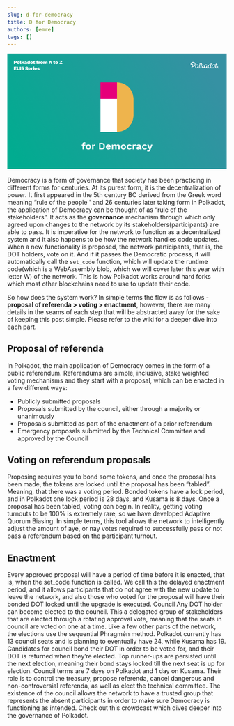 ```yaml
---
slug: d-for-democracy
title: D for Democracy
authors: [emre]
tags: []
---
```


![D for Democracy](./D.png)

Democracy is a form of governance that society has been practicing in different forms for centuries. At its purest form, it is the decentralization of power. It first appeared in the 5th century BC derived from the Greek word meaning “rule of the people'' and 26 centuries later taking form in Polkadot, the application of Democracy can be thought of as “rule of the stakeholders”. It acts as the **governance** mechanism through which only agreed upon changes to the network by its stakeholders(participants) are able to pass. It is imperative for the network to function as a decentralized system and it also happens to be how the network handles code updates. When a new functionality is proposed, the network participants, that is, the DOT holders, vote on it. And if it passes the Democratic process, it will automatically call the `set_code` function, which will update the runtime code(which is a WebAssembly blob, which we will cover later this year with letter W) of the network. This is how Polkadot works around hard forks which most other blockchains need to use to update their code. 

So how does the system work? In simple terms the flow is as follows - **proposal of referenda > voting > enactment**, however, there are many details in the seams of each step that will be abstracted away for the sake of keeping this post simple. Please refer to the wiki for a deeper dive into each part.

## Proposal of referenda

In Polkadot, the main application of Democracy comes in the form of a public referendum. Referendums are simple, inclusive, stake weighted voting mechanisms and they start with a proposal, which can be enacted in a few different ways: 
- Publicly submitted proposals
- Proposals submitted by the council, either through a majority or unanimously
- Proposals submitted as part of the enactment of a prior referendum
- Emergency proposals submitted by the Technical Committee and approved by the Council

## Voting on referendum proposals

Proposing requires you to bond some tokens, and once the proposal has been made, the tokens are locked until the proposal has been “tabled”. Meaning, that there was a voting period. Bonded tokens have a lock period, and in Polkadot one lock period is 28 days, and Kusama is 8 days. 
Once a proposal has been tabled, voting can begin. In reality, getting voting turnouts to be 100% is extremely rare, so we have developed Adaptive Quorum Biasing. In simple terms, this tool allows the network to intelligently adjust the amount of aye, or nay votes required to successfully pass or not pass a referendum based on the participant turnout.  

## Enactment

Every approved proposal will have a period of time before it is enacted, that is, when the set_code function is called. We call this the delayed enactment period, and it allows participants that do not agree with the new update to leave the network, and also those who voted for the proposal will have their bonded DOT locked until the upgrade is executed. 
Council
Any DOT holder can become elected to the council. This a delegated group of stakeholders that are elected through a rotating approval vote, meaning that the seats in council are voted on one at a time. Like a few other parts of the network, the elections use the sequential Phragmén method. Polkadot currently has 13 council seats and is planning to eventually have 24, while Kusama has 19. Candidates for council bond their DOT in order to be voted for, and their DOT is returned when they’re elected. Top runner-ups are persisted until the next election, meaning their bond stays locked till the next seat is up for election. Council terms are 7 days on Polkadot and 1 day on Kusama. Their role is to control the treasury, propose referenda, cancel dangerous and non-controversial referenda, as well as elect the technical committee. The existence of the council allows the network to have a trusted group that represents the absent participants in order to make sure Democracy is functioning as intended.
Check out this crowdcast which dives deeper into the governance of Polkadot.